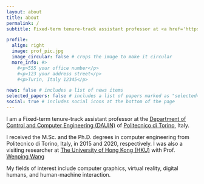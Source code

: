 ```yaml
---
layout: about
title: about
permalink: /
subtitle: Fixed-term tenure-track assistant professor at <a href='https://www.polito.it/en'>Politecnico di Torino</a>

profile:
  align: right
  image: prof_pic.jpg
  image_circular: false # crops the image to make it circular
  more_info: #>
    #<p>555 your office number</p>
    #<p>123 your address street</p>
    #<p>Turin, Italy 12345</p>

news: false # includes a list of news items
selected_papers: false # includes a list of papers marked as "selected={true}"
social: true # includes social icons at the bottom of the page
---
```


I am a Fixed-term tenure-track assistant professor at the <a href = 'https://www.dauin.polito.it/en/'> Department of Control and Computer Engineering (DAUIN)</a> of <a href='https://www.polito.it/en'>Politecnico di Torino</a>, Italy. 

I received the M.Sc. and the Ph.D. degrees in computer engineering from Politecnico di Torino, Italy, in 2015 and 2020, respectively. I was also a visiting researcher at 
<a href='https://www.hku.hk/'>The University of Hong Kong (HKU)</a> with Prof. <a href='https://scholar.google.com/citations?user=28shvv0AAAAJ'>Wenping Wang</a>

My fields of interest include computer graphics, virtual reality, digital humans, and human-machine interaction.